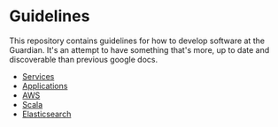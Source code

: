 Guidelines
==========

This repository contains guidelines for how to develop software at the Guardian. It's an attempt to have something that's more, up to date and discoverable than previous google docs.

 * [Services](services.md)
 * [Applications](applications.md)
 * [AWS](AWS.md)
 * [Scala](scala.md)
 * [Elasticsearch](elasticsearch.md)
